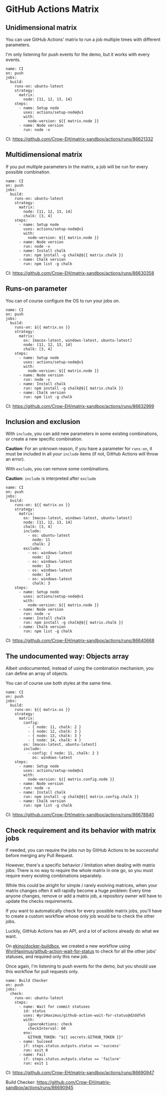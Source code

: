 # GitHub Actions Matrix

## Unidimensional matrix

You can use GitHub Actions' matrix to run a job multiple times with different parameters.

I'm only listening for push events for the demo, but it works with every events.

```
name: CI
on: push
jobs:
  build:
    runs-on: ubuntu-latest
    strategy:
      matrix:
        node: [11, 12, 13, 14]
    steps:
      - name: Setup node
        uses: actions/setup-node@v1
        with:
          node-version: ${{ matrix.node }}
      - name: Node version
        run: node -v
```
CI: https://github.com/Crow-EH/matrix-sandbox/actions/runs/86621332

## Multidimensional matrix

If you put multiple parameters in the matrix, a job will be run for every possible combination.

```
name: CI
on: push
jobs:
  build:
    runs-on: ubuntu-latest
    strategy:
      matrix:
        node: [11, 12, 13, 14]
        chalk: [3, 4]
    steps:
      - name: Setup node
        uses: actions/setup-node@v1
        with:
          node-version: ${{ matrix.node }}
      - name: Node version
        run: node -v
      - name: Install chalk
        run: npm install -g chalk@${{ matrix.chalk }}
      - name: Chalk version
        run: npm list -g chalk
```
CI: https://github.com/Crow-EH/matrix-sandbox/actions/runs/86630358

## Runs-on parameter

You can of course configure the OS to run your jobs on.

```
name: CI
on: push
jobs:
  build:
    runs-on: ${{ matrix.os }}
    strategy:
      matrix:
        os: [macos-latest, windows-latest, ubuntu-latest]
        node: [11, 12, 13, 14]
        chalk: [3, 4]
    steps:
      - name: Setup node
        uses: actions/setup-node@v1
        with:
          node-version: ${{ matrix.node }}
      - name: Node version
        run: node -v
      - name: Install chalk
        run: npm install -g chalk@${{ matrix.chalk }}
      - name: Chalk version
        run: npm list -g chalk
```
CI: https://github.com/Crow-EH/matrix-sandbox/actions/runs/86632999

## Inclusion and exclusion

With `include`, you can add new parameters in some existing combinations, or create a new specific combination.

**Caution**: For an unknown reason, if you have a parameter for `runs-on`, it must be included in all your `include` items (if not, GitHub Actions will throw an error).

With `exclude`, you can remove some combinations.

**Caution**: `include` is interpreted after `exclude`

```
name: CI
on: push
jobs:
  build:
    runs-on: ${{ matrix.os }}
    strategy:
      matrix:
        os: [macos-latest, windows-latest, ubuntu-latest]
        node: [11, 12, 13, 14]
        chalk: [3, 4]
        include:
          - os: ubuntu-latest
            node: 11
            chalk: 2
        exclude:
          - os: windows-latest
            node: 12
          - os: windows-latest
            node: 13
          - os: windows-latest
            node: 14
          - os: windows-latest
            chalk: 3
    steps:
      - name: Setup node
        uses: actions/setup-node@v1
        with:
          node-version: ${{ matrix.node }}
      - name: Node version
        run: node -v
      - name: Install chalk
        run: npm install -g chalk@${{ matrix.chalk }}
      - name: Chalk version
        run: npm list -g chalk
```
CI: https://github.com/Crow-EH/matrix-sandbox/actions/runs/86640668

## The undocumented way: Objects array

Albeit undocumented, instead of using the combination mechanism, you can define an array of objects.

You can of course use both styles at the same time.

```
name: CI
on: push
jobs:
  build:
    runs-on: ${{ matrix.os }}
    strategy:
      matrix:
        config:
          - { node: 11, chalk: 2 }
          - { node: 12, chalk: 3 }
          - { node: 13, chalk: 3 }
          - { node: 14, chalk: 4 }
        os: [macos-latest, ubuntu-latest]
        include:
          - config: { node: 11, chalk: 2 }
            os: windows-latest
    steps:
      - name: Setup node
        uses: actions/setup-node@v1
        with:
          node-version: ${{ matrix.config.node }}
      - name: Node version
        run: node -v
      - name: Install chalk
        run: npm install -g chalk@${{ matrix.config.chalk }}
      - name: Chalk version
        run: npm list -g chalk
```
CI: https://github.com/Crow-EH/matrix-sandbox/actions/runs/86678840

## Check requirement and its behavior with matrix jobs

If needed, you can require the jobs run by GitHub Actions to be successful before merging any Pull Request.

However, there's a specific behavior / limitation when dealing with matrix jobs: There is no way to require the whole matrix in one go, so you must require every existing combinations separately.

While this could be alright for simple / rarely evolving matrices, when your matrix changes often it will rapidly become a huge problem: Every time anyone changes, remove or add a matrix job, a repository owner will have to update the checks requirements.

If you want to automatically check for every possible matrix jobs, you'll have to create a custom workflow whose only job would be to check the other jobs.

Luckily, GitHub Actions has an API, and a lot of actions already do what we want.

On [ekino/docker-buildbox](https://github.com/ekino/docker-buildbox), we created a new workflow using [WyriHaximus/github-action-wait-for-status](https://github.com/WyriHaximus/github-action-wait-for-status) to check for all the other jobs' statuses, and required only this new job.

Once again, I'm listening to push events for the demo, but you should use this workflow for pull requests only.

```
name: Build Checker
on: push
jobs:
  check:
    runs-on: ubuntu-latest
    steps:
      - name: Wait for commit statuses
        id: status
        uses: WyriHaximus/github-action-wait-for-status@d2ddfe5
        with:
          ignoreActions: check
          checkInterval: 60
        env:
          GITHUB_TOKEN: "${{ secrets.GITHUB_TOKEN }}"
      - name: Succeed
        if: steps.status.outputs.status == 'success'
        run: exit 0
      - name: Fail
        if: steps.status.outputs.status == 'failure'
        run: exit 1
```
CI: https://github.com/Crow-EH/matrix-sandbox/actions/runs/86690947

Build Checker: https://github.com/Crow-EH/matrix-sandbox/actions/runs/86690945
